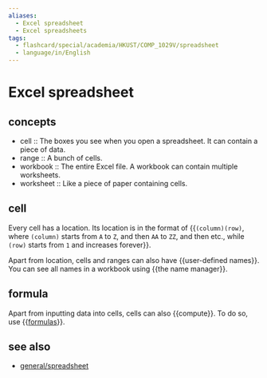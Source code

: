 ```yaml
---
aliases:
  - Excel spreadsheet
  - Excel spreadsheets
tags:
  - flashcard/special/academia/HKUST/COMP_1029V/spreadsheet
  - language/in/English
---
```


# Excel spreadsheet

## concepts

- cell :: The boxes you see when you open a spreadsheet. It can contain a piece of data. <!--SR:!2024-04-24,64,310-->
- range :: A bunch of cells. <!--SR:!2024-12-01,233,330-->
- workbook :: The entire Excel file. A workbook can contain multiple worksheets. <!--SR:!2025-01-02,260,330-->
- worksheet :: Like a piece of paper containing cells. <!--SR:!2024-04-28,66,310-->

## cell

Every cell has a location. Its location is in the format of {{`(column)(row)`, where `(column)` starts from `A` to `Z`, and then `AA` to `ZZ`, and then etc., while `(row)` starts from `1` and increases forever}}. <!--SR:!2024-10-14,178,310-->

Apart from location, cells and ranges can also have {{user-defined names}}. You can see all names in a workbook using {{the name manager}}. <!--SR:!2024-04-24,63,310!2024-12-27,253,330-->

## formula

Apart from inputting data into cells, cells can also {{compute}}. To do so, use {{[formulas](formula.md)}}. <!--SR:!2024-04-29,67,310!2025-01-07,259,330-->

## see also

- [general/spreadsheet](../../../../general/spreadsheet.md)

